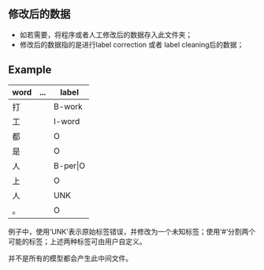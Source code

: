 ## 修改后的数据
- 如若需要，将程序或者人工修改后的数据存入此文件夹；
- 修改后的数据指的是进行label correction 或者 label cleaning后的数据；

## Example

|word|...|label|
|--|--|--|
|打| |B-work|
|工| |I-word|
|都| |O|
|是| |O|
|人| |B-per\|O|
|上| |O|
|人| |UNK|
|。| |O|

例子中，使用‘UNK’表示原始标签错误，并修改为一个未知标签；使用‘#’分割两个可能的标签；上述两种标签可由用户自定义。

并不是所有的模型都会产生此中间文件。
